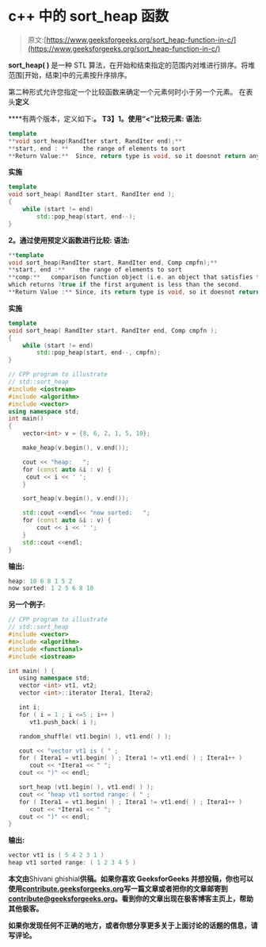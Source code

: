 # c++ 中的 sort_heap 函数

> 原文:[https://www.geeksforgeeks.org/sort_heap-function-in-c/](https://www.geeksforgeeks.org/sort_heap-function-in-c/)

**sort_heap( )** 是一种 STL 算法，在开始和结束指定的范围内对堆进行排序。将堆范围[开始，结束]中的元素按升序排序。

第二种形式允许您指定一个比较函数来确定一个元素何时小于另一个元素。
在表头**定义**

****有两个版本，定义如下:**。
T3】1。使用“<”比较元素:
语法:**

```cpp
template 
**void sort_heap(RandIter start, RandIter end);**
**start, end : **    the range of elements to sort
**Return Value:**  Since, return type is void, so it doesnot return any value. 
```

****实施****

```cpp
template
void sort_heap( RandIter start, RandIter end );
{
    while (start != end)
        std::pop_heap(start, end--);
} 
```

****2。通过使用预定义函数进行比较:**
**语法:****

```cpp
**template 
void sort_heap(RandIter start, RandIter end, Comp cmpfn);**
**start, end :**    the range of elements to sort
**comp:**   comparison function object (i.e. an object that satisfies the requirements of Compare) 
which returns ?true if the first argument is less than the second.
**Return Value :** Since, its return type is void, so it doesnot return any value. 
```

****实施****

```cpp
template
void sort_heap( RandIter start, RandIter end, Comp cmpfn );
{
    while (start != end)
        std::pop_heap(start, end--, cmpfn);
} 
```

```cpp
// CPP program to illustrate
// std::sort_heap
#include <iostream>
#include <algorithm>
#include <vector>
using namespace std;
int main()
{
    vector<int> v = {8, 6, 2, 1, 5, 10}; 

    make_heap(v.begin(), v.end());

    cout << "heap:   ";
    for (const auto &i : v) {
     cout << i << ' ';
    }   

    sort_heap(v.begin(), v.end());

    std::cout <<endl<< "now sorted:   ";
    for (const auto &i : v) {                                                   
        cout << i << ' ';
    }   
    std::cout <<endl;
}
```

**输出:**

```cpp
heap: 10 6 8 1 5 2 
now sorted: 1 2 5 6 8 10 
```

****另一个例子:****

```cpp
// CPP program to illustrate
// std::sort_heap
#include <vector>
#include <algorithm>
#include <functional>
#include <iostream>

int main( ) {
   using namespace std;
   vector <int> vt1, vt2;
   vector <int>::iterator Itera1, Itera2;

   int i;
   for ( i = 1 ; i <=5 ; i++ )
      vt1.push_back( i );

   random_shuffle( vt1.begin( ), vt1.end( ) );

   cout << "vector vt1 is ( " ;
   for ( Itera1 = vt1.begin( ) ; Itera1 != vt1.end( ) ; Itera1++ )
      cout << *Itera1 << " ";
   cout << ")" << endl;

   sort_heap (vt1.begin( ), vt1.end( ) );
   cout << "heap vt1 sorted range: ( " ;
   for ( Itera1 = vt1.begin( ) ; Itera1 != vt1.end( ) ; Itera1++ )
      cout << *Itera1 << " ";
   cout << ")" << endl;
}

```

**输出:**

```cpp
vector vt1 is ( 5 4 2 3 1 )
heap vt1 sorted range: ( 1 2 3 4 5 ) 
```

**本文由**Shivani ghishial**供稿。如果你喜欢 GeeksforGeeks 并想投稿，你也可以使用[contribute.geeksforgeeks.org](http://www.contribute.geeksforgeeks.org)写一篇文章或者把你的文章邮寄到 contribute@geeksforgeeks.org。看到你的文章出现在极客博客主页上，帮助其他极客。**

**如果你发现任何不正确的地方，或者你想分享更多关于上面讨论的话题的信息，请写评论。**